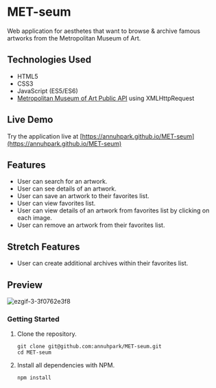 # MET-seum

Web application for aesthetes that want to browse & archive famous artworks from the Metropolitan Museum of Art. 

## Technologies Used

- HTML5
- CSS3
- JavaScript (ES5/ES6)
- [Metropolitan Museum of Art Public API](https://metmuseum.github.io/ "Metropolitan Museum of Art Public API") using XMLHttpRequest

## Live Demo

Try the application live at [https://annuhpark.github.io/MET-seum](https://annuhpark.github.io/MET-seum)

## Features

- User can search for an artwork.
- User can see details of an artwork.
- User can save an artwork to their favorites list.
- User can view favorites list.
- User can view details of an artwork from favorites list by clicking on each image.
- User can remove an artwork from their favorites list.

## Stretch Features

- User can create additional archives within their favorites list.

## Preview

![ezgif-3-3f0762e3f8](https://user-images.githubusercontent.com/69396309/174685105-e9923179-ba0d-4999-9455-221c111b7cd2.gif)


### Getting Started

1. Clone the repository.

    ```shell
    git clone git@github.com:annuhpark/MET-seum.git
    cd MET-seum
    ```

2. Install all dependencies with NPM.

    ```shell
    npm install
    ```
